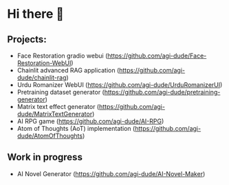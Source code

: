 # Hi there 👋

## Projects:
 - Face Restoration gradio webui (https://github.com/agi-dude/Face-Restoration-WebUI)
 - Chainlit advanced RAG application (https://github.com/agi-dude/chainlit-rag)
 - Urdu Romanizer WebUI (https://github.com/agi-dude/UrduRomanizerUI)
 - Pretraining dataset generator (https://github.com/agi-dude/pretraining-generator)
 - Matrix text effect generator (https://github.com/agi-dude/MatrixTextGenerator)
 - AI RPG game (https://github.com/agi-dude/AI-RPG)
 - Atom of Thoughts (AoT) implementation (https://github.com/agi-dude/AtomOfThoughts)

## Work in progress
 - AI Novel Generator (https://github.com/agi-dude/AI-Novel-Maker)
